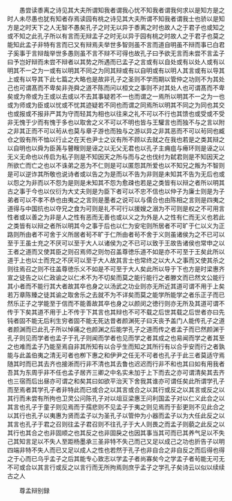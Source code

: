 <!-- { "loadSidebar": true } -->
　　愚尝读黍离之诗见其大夫所谓知我者谓我心忧不知我者谓我何求以是知方是之时人未尽愚也犹有知者存焉读园有桃之诗见其大夫所谓不知我者谓我士也骄以是知方是之时天下之人无智不愚矣孔子之时无以异于黍离之时也故人之于君子也或知之或不知之此孔子所以有言而无辩孟子之时无以异于园有桃之时故人之于君子也莫之能知此孟子非特有言而已又有辩焉夫举世多智则虽不言而道自明虽不辩而事已白君子奚事于言辩哉举世多愚则虽不言不辩不可得也故孔子曰予欲无言而未尝不言孟子曰予岂好辩而未尝不辩者以其势之所遇而已孟子之言或有以自处或有以处人或有以明其不一之为一或有以明其不同之为同其辩或有以自明或有以明人其言或有以导其上或有以导其下此七篇之大略也是故非孔子之圣则不学而期以管仲之功则不为其处己也可谓髙而不卑矣非尧舜之道不陈而问以桓文之事则不对其处人也可谓髙而不卑矣或为帝或为王或以去或以不去其事疑若不一也而谓之一焉所以明其不一之为一也或为师或为臣或以忧或不忧其迹疑若不同也而谓之同焉所以明其不同之为同也其交也或报或不报非严其为守而轻其为相也以往来之礼不可以不行也其馈也或受或不受非无愧于少而有愧于多也以取舍之义不可以不明也皆与王驩言也而独不与之言以附之非其正而不可以茍从也莫与章子游也而独与之游以异之非其恶而不可以茍同也臧仓之毁有所不恤以行止之在天也尹士之议有所不顾以去就之在我也若是之类其辩之以自明也以舜为臣荛与瞽瞍则是诬之以无父无君也以孔子主痈疽与瘠环则是诬之以无义无命也以传启为私子则是不知因天之所与而与之也伐纣为弑君则是不知因天之所欲亡而亡之也以不诛弟之恶为不仁则是可以匿怨其所爱也以不知兄之叛为不智则是可以逆诈其所敬也说诗者或以告之为是而以不告为非则是未知其不告为无后也或以怨之为非而以不怨为是则是未知其不怨为愈疎也若是之类皆有以辩之者所以明其古之事于今也以仪衍为大丈夫则是为臣下者可以不忠不信也以仲子为廉士则是为子弟者可以不孝不恭也由夷之之言则是墨者之说可以与儒合也由陈相之言则是四夷之道得与中国抗也以夺兄之食为可则是礼不可行以援嫂之溺为不可则是权之不可用言性者或以善之为非是人之性有恶而无善也或以义之为外是人之性有仁而无义也若此之类皆有以辩之者所以明其今之事于后也以仁为安宅则所居者不可旷于仁以义为正路则所由者不可舍于义所居者茍不旷于仁所由者茍不舍于义则虽诸侯为之不已可以至于王虽士充之不厌可以至于大人以诸侯为之不已可以致于王故告诸侯也常申之以王者之道而又使其臣之则召焉师之则勿召盖尊徳乐道不如是亦不可至于王矣此所以道于上也以士而充之不厌可以至于大人故其言士也常终之以大人之事而又使其杀之则往焉召之则不往盖尊徳乐义不如是不可至于大人矣此所以导于下也方是时梁惠齐宣之徒告之以仁政谕之以仁术不为不切矣而莫之能行能行之者滕文而已然文公能行其小者而不能行其大者故其卒也身之以汤武之功业则亦无所近其道可谓不用于上矣若万章陈臻之徒其谕之取舍乐之去就不为不详矣而莫之能学所能学之者乐正子而已然乐正子之学能至于信而不能善故其卒也身之以颜闵之徳行则亦无所及其道可谓不传于下矣其道不用于上不传于下其言也其辩也不可不载之后世其载之后世者亦曰先钝者固不能无后利生穷者固不能无死达昔者颜渊死子曰天丧予盖门人能传孔子之道者颜渊而已此孔子所以悼痛之也颜渊之后能学孔子之道而传之者孟子而已然颜渊于孔子则见而学者也孟子于孔子则闻而学者也见而学之者其成之也易闻而学之者其至之也难而孟子乃能至焉自非其所知有以合乎生而知之其所行有以合乎安而行之者孰能与此盖伯夷之清无可者也栁下惠之和伊尹之任无不可者也孔子于此三者莫适守焉随其时而已其去齐也接淅而行非不清也其去鲁也迟迟而行非不和也其曰如有用我者吾其为东周乎非不任也孟子居齐三卿之中名实未加于上下而去之亦可谓清矣其去齐也三宿而后出昼亦可谓之和矣其曰如欲平治天下舍我其谁亦可谓任矣此所谓学孔子而至焉者其学孔子者非特此而已或合之以其言或合之以其行或反之以其言或反之以其行而未尝有所拘也卫灵公问陈孔子对以俎豆梁惠王问利国孟子对以仁义此合之以其言也孔子于童子则见焉而于孺悲则不见孟子于夷之则见焉而于彭更则不见此合之以其行也孔子以夷惠为贤而孟子以为圣孔子以管仲为小器而孟子以为大任此反之以其言也孔子于君之召则往孟子君召则不往孔子于大人则畏之而孟子则藐之此反之以其行也其合之也非固顺之也其反之也非固戾之也因其事当其可而已其养气足以不失己其知言足以不失人至距杨墨承三圣非特不失己而己又足以成己之功也折告子以明四端非特不失人而已又足以成人之性也若然于孔子也非自合之非自反之而后得也得之于心而已乌乎孟子之后其能专心致志以学孟子者尚寡矣今之学孟子者茍能无可无不可或合以其言行或反之以言行而无所拘焉则庶乎孟子之学孔子矣诗云以似以续续古之人

　　尊孟辩别録
